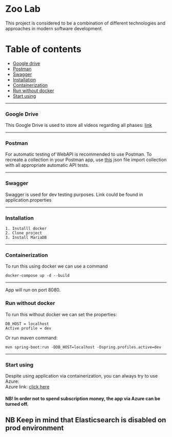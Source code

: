 # Zoo Lab
This project is considered to be a combination of different technologies and approaches in modern software development.

# Table of contents
* [Google drive](#google-drive)
* [Postman](#postman)
* [Swagger](#swagger)
* [Installation](#installation)
* [Containerization](#containerization)
* [Run without docker](#runwithoutdocker)
* [Start using](#start-using)

---
### Google Drive
This Google Drive is used to store all videos regarding all phases: [link](https://drive.google.com/drive/folders/1fBpfP7I5tSagGTB_iIcAeFuXVp8mpLth?usp=sharing)

---
### Postman
For automatic testing of WebAPI is recommended to use Postman.
To recreate a collection in your Postman app, use [this](https://drive.google.com/file/d/1wjwz37bV4NKeEBbILof0P9leJ5weAzTh/view?usp=drive_link) json file import collection with all appropriate automatic API tests.

---
### Swagger
Swagger is used for dev testing purposes. Link could be found in application.properties

---
### Installation
```
1. Installl docker
2. Clone project
3. Install MariaDB
```
---
### Containerization 
To run this using docker we can use a command
```
docker-compose up -d --build 
```
---
App will run on port 8080.

### Run without docker
To run this without docker we can set the properties:
```
DB_HOST = localhost
Active profile = dev
```
Or run maven command:
```
mvn spring-boot:run -DDB_HOST=localhost -Dspring.profiles.active=dev
```
---
### Start using
Despite using application via containerization, you can always try to use Azure:  
Azure link: [click here](https://zoo-lab.azurewebsites.net)  
#### NB! In order not to spend subscription money, the app via Azure can be turned off.  
## NB Keep in mind that Elasticsearch is disabled on prod environment